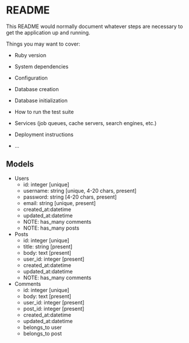 # README

This README would normally document whatever steps are necessary to get the
application up and running.

Things you may want to cover:

* Ruby version

* System dependencies

* Configuration

* Database creation

* Database initialization

* How to run the test suite

* Services (job queues, cache servers, search engines, etc.)

* Deployment instructions

* ...


## Models
- Users
    - id: integer [unique]
    - username: string [unique, 4-20 chars, present]
    - password: string [4-20 chars, present]
    - email: string [unique, present]
    - created_at:datetime
    - updated_at:datetime
    - NOTE: has_many comments
    - NOTE: has_many posts
- Posts
    - id: integer [unique]
    - title: string [present]
    - body: text [present]
    - user_id: integer [present]
    - created_at:datetime 
    - updated_at:datetime
    - NOTE: has_many comments
- Comments
    - id: integer [unique]
    - body: text [present]
    - user_id: integer [present]
    - post_id: integer [present]
    - created_at:datetime
    - updated_at:datetime
    - belongs_to user
    - belongs_to post


